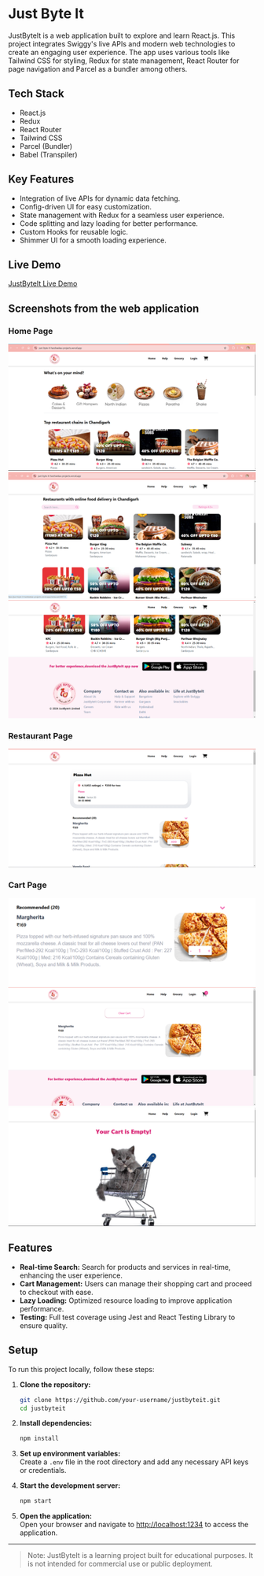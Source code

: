 # Just Byte It

JustByteIt is a web application built to explore and learn React.js. This project integrates Swiggy's live APIs and modern web technologies to create an engaging user experience. The app uses various tools like Tailwind CSS for styling, Redux for state management, React Router for page navigation and Parcel as a bundler among others.

## Tech Stack

- React.js
- Redux
- React Router
- Tailwind CSS
- Parcel (Bundler)
- Babel (Transpiler)

## Key Features

- Integration of live APIs for dynamic data fetching.
- Config-driven UI for easy customization.
- State management with Redux for a seamless user experience.
- Code splitting and lazy loading for better performance.
- Custom Hooks for reusable logic.
- Shimmer UI for a smooth loading experience.

## Live Demo

[JustByteIt Live Demo](https://just-byte-it-harsheekas-projects.vercel.app/)

## Screenshots from the web application 

### Home Page
![Home Page 1](ss/homepage/1.png)
![Home Page 2](ss/homepage/2.png)
![Home Page 3](ss/homepage/3.png)

### Restaurant Page
![Restaurant Page](ss/respage.png)

### Cart Page
![Cart Page 1](ss/cartpage/1.png)
![Cart Page 2](ss/cartpage/2.png)
![Cart Page 3](ss/cartpage/3.png)


## Features

- **Real-time Search:** Search for products and services in real-time, enhancing the user experience.
- **Cart Management:** Users can manage their shopping cart and proceed to checkout with ease.
- **Lazy Loading:** Optimized resource loading to improve application performance.
- **Testing:** Full test coverage using Jest and React Testing Library to ensure quality.

## Setup

To run this project locally, follow these steps:

1. **Clone the repository:**
    ```bash
    git clone https://github.com/your-username/justbyteit.git
    cd justbyteit
    ```

2. **Install dependencies:**
    ```bash
    npm install
    ```

3. **Set up environment variables:**  
    Create a `.env` file in the root directory and add any necessary API keys or credentials.

4. **Start the development server:**
    ```bash
    npm start
    ```

5. **Open the application:**  
    Open your browser and navigate to [http://localhost:1234](http://localhost:1234) to access the application.

---

> Note: JustByteIt is a learning project built for educational purposes. It is not intended for commercial use or public deployment.
